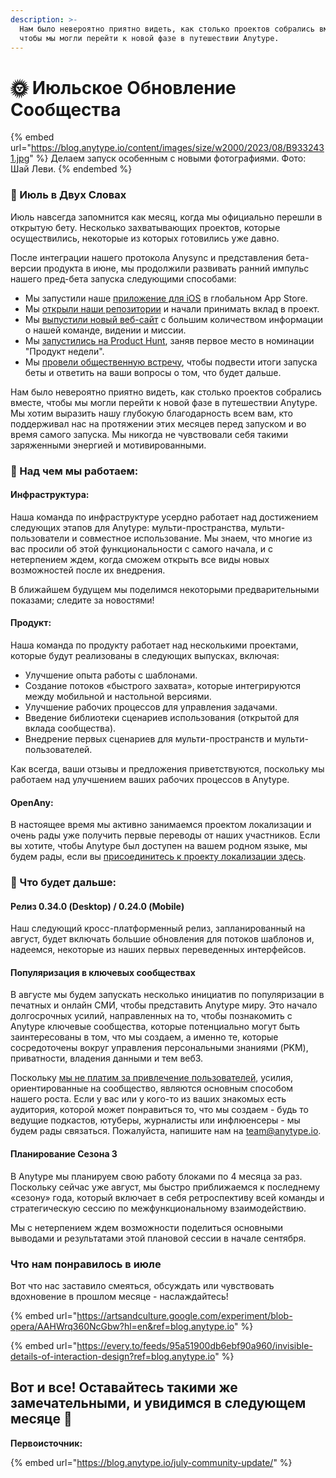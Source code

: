 ```yaml
---
description: >-
  Нам было невероятно приятно видеть, как столько проектов собрались вместе,
  чтобы мы могли перейти к новой фазе в путешествии Anytype.
---
```


# 🌞 Июльское Обновление Сообщества

{% embed url="https://blog.anytype.io/content/images/size/w2000/2023/08/B9332431.jpg" %}
Делаем запуск особенным с новыми фотографиями. Фото: Шай Леви.
{% endembed %}

### **🥜 Июль в Двух Словах**

Июль навсегда запомнится как месяц, когда мы официально перешли в открытую бету. Несколько захватывающих проектов, которые осуществились, некоторые из которых готовились уже давно.

После интеграции нашего протокола Anysync и представления бета-версии продукта в июне, мы продолжили развивать ранний импульс нашего пред-бета запуска следующими способами:

* Мы запустили наше [приложение для iOS](https://apps.apple.com/gb/app/anytype-private-notes/id6449487029?ref=blog.anytype.io) в глобальном App Store.
* Мы [открыли наши репозитории](https://github.com/anyproto?ref=blog.anytype.io) и начали принимать вклад в проект.
* Мы [выпустили новый веб-сайт](https://anytype.io/?ref=blog.anytype.io) с большим количеством информации о нашей команде, видении и миссии.
* Мы [запустились на Product Hunt](https://www.producthunt.com/posts/anytype-public-beta?ref=blog.anytype.io), заняв первое место в номинации "Продукт недели".
* Мы [провели общественную встречу](https://community.anytype.io/t/mark-your-calendars-our-next-town-hall-is-27-july-at-18-00-cest/10176/12?ref=blog.anytype.io), чтобы подвести итоги запуска беты и ответить на ваши вопросы о том, что будет дальше.

Нам было невероятно приятно видеть, как столько проектов собрались вместе, чтобы мы могли перейти к новой фазе в путешествии Anytype. Мы хотим выразить нашу глубокую благодарность всем вам, кто поддерживал нас на протяжении этих месяцев перед запуском и во время самого запуска. Мы никогда не чувствовали себя такими заряженными энергией и мотивированными.

### **🦫 Над чем мы работаем:**

#### **Инфраструктура:**

Наша команда по инфраструктуре усердно работает над достижением следующих этапов для Anytype: мульти-пространства, мульти-пользователи и совместное использование. Мы знаем, что многие из вас просили об этой функциональности с самого начала, и с нетерпением ждем, когда сможем открыть все виды новых возможностей после их внедрения.

В ближайшем будущем мы поделимся некоторыми предварительными показами; следите за новостями!

#### **Продукт:**

Наша команда по продукту работает над несколькими проектами, которые будут реализованы в следующих выпусках, включая:

* Улучшение опыта работы с шаблонами.
* Создание потоков «быстрого захвата», которые интегрируются между мобильной и настольной версиями.
* Улучшение рабочих процессов для управления задачами.
* Введение библиотеки сценариев использования (открытой для вклада сообщества).
* Внедрение первых сценариев для мульти-пространств и мульти-пользователей.

Как всегда, ваши отзывы и предложения приветствуются, поскольку мы работаем над улучшением ваших рабочих процессов в Anytype.

#### **OpenAny:**

В настоящее время мы активно занимаемся проектом локализации и очень рады уже получить первые переводы от наших участников. Если вы хотите, чтобы Anytype был доступен на вашем родном языке, мы будем рады, если вы [присоединитесь к проекту локализации здесь](https://github.com/orgs/anyproto/discussions/45?ref=blog.anytype.io).

### **🥁 Что будет дальше:**

#### **Релиз 0.34.0 (Desktop) / 0.24.0 (Mobile)**

Наш следующий кросс-платформенный релиз, запланированный на август, будет включать большие обновления для потоков шаблонов и, надеемся, некоторые из наших первых переведенных интерфейсов.

#### **Популяризация в ключевых сообществах**

В августе мы будем запускать несколько инициатив по популяризации в печатных и онлайн СМИ, чтобы представить Anytype миру. Это начало долгосрочных усилий, направленных на то, чтобы познакомить с Anytype ключевые сообщества, которые потенциально могут быть заинтересованы в том, что мы создаем, а именно те, которые сосредоточены вокруг управления персональными знаниями (PKM), приватности, владения данными и тем веб3.

Поскольку [мы не платим за привлечение пользователей](https://blog.anytype.io/why-we-dont-pay-for-user-acquisition/), усилия, ориентированные на сообщество, являются основным способом нашего роста. Если у вас или у кого-то из ваших знакомых есть аудитория, которой может понравиться то, что мы создаем - будь то ведущие подкастов, ютуберы, журналисты или инфлюенсеры - мы будем рады связаться. Пожалуйста, напишите нам на [team@anytype.io](mailto:team@anytype.io).

#### **Планирование Сезона 3**

В Anytype мы планируем свою работу блоками по 4 месяца за раз. Поскольку сейчас уже август, мы быстро приближаемся к последнему «сезону» года, который включает в себя ретроспективу всей команды и стратегическую сессию по межфункциональному взаимодействию.

Мы с нетерпением ждем возможности поделиться основными выводами и результатами этой плановой сессии в начале сентября.

### **Что нам понравилось в июле**

Вот что нас заставило смеяться, обсуждать или чувствовать вдохновение в прошлом месяце - наслаждайтесь!

{% embed url="https://artsandculture.google.com/experiment/blob-opera/AAHWrq360NcGbw?hl=en&ref=blog.anytype.io" %}

{% embed url="https://every.to/feeds/95a51900db6ebf90a960/invisible-details-of-interaction-design?ref=blog.anytype.io" %}

## Вот и все! Оставайтесь такими же замечательными, и увидимся в следующем месяце 🤗

**Первоисточник:**

{% embed url="https://blog.anytype.io/july-community-update/" %}
